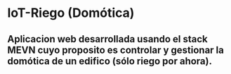 # IoT-Riego (Domótica)

## Aplicacion web desarrollada usando el stack MEVN cuyo proposito es controlar y gestionar la domótica de un edifico (sólo riego por ahora).
